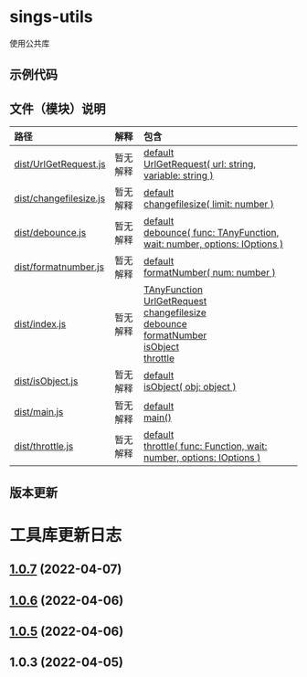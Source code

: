 <!--
 * @Author: t_winkjqzhang
 * @Date: 2022-04-02 11:58:36
 * @LastEditTime: 2022-04-09 00:58:45
 * @Description: Do not edit
-->

# sings-utils

使用公共库

## 示例代码

## 文件（模块）说明

| 路径 | 解释 | 包含 |
| :----- | :----- | :----- |
| [dist/UrlGetRequest.js](docs/modules/UrlGetRequest.md) | 暂无解释 | [default](docs/modules/UrlGetRequest.md#default)<br /> [UrlGetRequest( url: string, variable: string )](docs/modules/UrlGetRequest.md#UrlGetRequest) |
| [dist/changefilesize.js](docs/modules/changefilesize.md) | 暂无解释 | [default](docs/modules/changefilesize.md#default)<br /> [changefilesize( limit: number )](docs/modules/changefilesize.md#changefilesize) |
| [dist/debounce.js](docs/modules/debounce.md) | 暂无解释 | [default](docs/modules/debounce.md#default)<br /> [debounce( func: TAnyFunction, wait: number, options: IOptions )](docs/modules/debounce.md#debounce) |
| [dist/formatnumber.js](docs/modules/formatnumber.md) | 暂无解释 | [default](docs/modules/formatnumber.md#default)<br /> [formatNumber( num: number )](docs/modules/formatnumber.md#formatNumber) |
| [dist/index.js](docs/modules/index.md) | 暂无解释 | [TAnyFunction](docs/modules/index.md#TAnyFunction)<br /> [UrlGetRequest](docs/modules/index.md#UrlGetRequest)<br /> [changefilesize](docs/modules/index.md#changefilesize)<br /> [debounce](docs/modules/index.md#debounce)<br /> [formatNumber](docs/modules/index.md#formatNumber)<br /> [isObject](docs/modules/index.md#isObject)<br /> [throttle](docs/modules/index.md#throttle) |
| [dist/isObject.js](docs/modules/isObject.md) | 暂无解释 | [default](docs/modules/isObject.md#default)<br /> [isObject( obj: object )](docs/modules/isObject.md#isObject) |
| [dist/main.js](docs/modules/main.md) | 暂无解释 | [default](docs/modules/main.md#default)<br /> [main()](docs/modules/main.md#main) |
| [dist/throttle.js](docs/modules/throttle.md) | 暂无解释 | [default](docs/modules/throttle.md#default)<br /> [throttle( func: Function, wait: number, options: IOptions )](docs/modules/throttle.md#throttle) |

## 版本更新

# 工具库更新日志

## [1.0.7](https://github.com/huahuahuahuahuahua/wink-utils/compare/v1.0.6...v1.0.7) (2022-04-07)



## [1.0.6](https://github.com/huahuahuahuahuahua/wink-utils/compare/v1.0.5...v1.0.6) (2022-04-06)



## [1.0.5](https://github.com/huahuahuahuahuahua/wink-utils/compare/v1.0.3...v1.0.5) (2022-04-06)



## 1.0.3 (2022-04-05)




